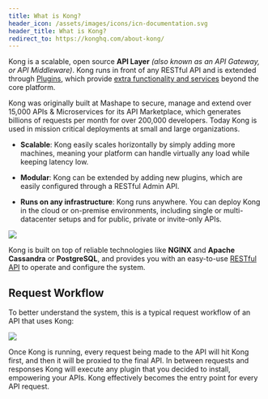 ```yaml
---
title: What is Kong?
header_icon: /assets/images/icons/icn-documentation.svg
header_title: What is Kong?
redirect_to: https://konghq.com/about-kong/
---
```


Kong is a scalable, open source **API Layer** *(also known as an API Gateway, or API Middleware)*. Kong runs in front of any RESTful API and is extended through [Plugins](https://konghq.com/plugins/), which provide [extra functionality and services](https://konghq.com/plugins/) beyond the core platform.

Kong was originally built at Mashape to secure, manage and extend over 15,000 APIs & Microservices for its API Marketplace, which generates billions of requests per month for over 200,000 developers. Today Kong is used in mission critical deployments at small and large organizations.

* **Scalable**: Kong easily scales horizontally by simply adding more machines, meaning your platform can handle virtually any load while keeping latency low.

* **Modular**: Kong can be extended by adding new plugins, which are easily configured through a RESTful Admin API.

* **Runs on any infrastructure**: Kong runs anywhere. You can deploy Kong in the cloud or on-premise environments, including single or multi-datacenter setups and for public, private or invite-only APIs.

![](/assets/images/docs/kong-architecture.jpg)

Kong is built on top of reliable technologies like **NGINX** and **Apache Cassandra** or **PostgreSQL**, and provides you with an easy-to-use [RESTful API](/latest/admin-api) to operate and configure the system.

## Request Workflow

To better understand the system, this is a typical request workflow of an API that uses Kong:

![](/assets/images/docs/kong-simple.png)

Once Kong is running, every request being made to the API will hit Kong first, and then it will be proxied to the final API. In between requests and responses Kong will execute any plugin that you decided to install, empowering your APIs. Kong effectively becomes the entry point for every API request.
